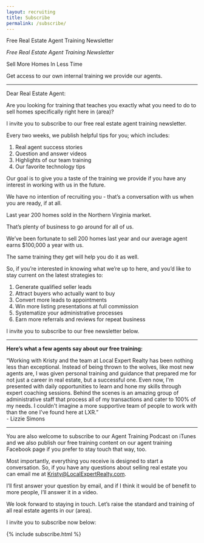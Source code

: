```yaml
---
layout: recruiting
title: Subscribe
permalink: /subscribe/
---
```

<div class="whitespace">
<div class="recruiting-page">
<div class="letterhead"><span id="letterhead">Free Real Estate Agent Training Newsletter</span>
<p id="letterhead-subtitle"><em>Free Real Estate Agent Training Newsletter</em></p>
<div id="letterhead-title">Sell More Homes In Less Time</div>
<p>Get access to our own internal training we provide our agents.</p></div>
<hr>
<p>Dear Real Estate Agent:</p>

<p>Are you looking for training that teaches you exactly what you need to do to sell homes specifically right here in (area)?</p>

<p>I invite you to subscribe to our free real estate agent training newsletter.</p>

<p>Every two weeks, we publish helpful tips for you; which includes:
<ol class="indent">
<li>Real agent success stories</li>
<li>Question and answer videos</li>
<li>Highlights of our team training</li>
<li>Our favorite technology tips</li>
</ol></p>

<p>Our goal is to give you a taste of the training we provide if you have any interest in working with us in the future.</p>

<p>We have no intention of recruiting you - that’s a conversation with us when you are ready, if at all.</p>

<p>Last year 200 homes sold in the Northern Virginia market.</p>

<p>That’s plenty of business to go around for all of us.</p>

<p>We’ve been fortunate to sell 200  homes last year and our average agent earns $100,000 a year with us.</p>

<p>The same training they get will help you do it as well.</p>

<p>So, if you’re interested in knowing what we’re up to here, and you’d like to stay current on the latest strategies to:
<ol class="indent">
<li>Generate qualified seller leads</li>
<li>Attract buyers who actually want to buy</li>
<li>Convert more leads to appointments</li>
<li>Win more listing presentations at full commission</li>
<li>Systematize your administrative processes</li>
<li>Earn more referrals and reviews for repeat business</li>
</ol></p>

<p>I invite you to subscribe to our free newsletter below.</p>

<hr>
<div class="testimonial-inline">
<p><strong>Here’s what a few agents say about our free training:</strong></p>

<p class="testimonial-text indent">“Working with Kristy and the team at Local Expert Realty has been nothing less than exceptional. Instead of being thrown to the wolves, like most new agents are, I was given personal training and guidance that prepared me for not just a career in real estate, but a successful one. Even now, I'm presented with daily opportunities to learn and hone my skills through expert coaching sessions. Behind the scenes is an amazing group of administrative staff that process all of my transactions and cater to 100% of my needs. I couldn't imagine a more supportive team of people to work with than the one I've found here at LXR.” <br><span class="testimonial-author">- Lizzie Simons </span></p>

<!-- <p class="testimonial-text indent">“This training is great!” <span class="testimonial-author">- Bob</span></p> -->

<!-- <p class="testimonial-text indent">“This training is great!” <span class="testimonial-author">- Bob</span></p> -->
</div>
<hr>

<p>You are also welcome to subscribe to our Agent Training Podcast on iTunes and we also publish our free training content on our agent training Facebook page if you prefer to stay touch that way, too.</p>

<p>Most importantly, everything you receive is designed to start a conversation. So, if you have any questions about selling real estate you can email me at <a href="mailto:Kristy@LocalExpertRealty.com">Kristy@LocalExpertRealty.com</a>. </p>

<p>I’ll first answer your question by email, and if I think it would be of benefit to more people, I’ll answer it in a video.</p>

<p>We look forward to staying in touch. Let’s raise the standard and training of all real estate agents in our (area).</p>

<p>I invite you to subscribe now below:</p>

{% include subscribe.html %}
</div>
